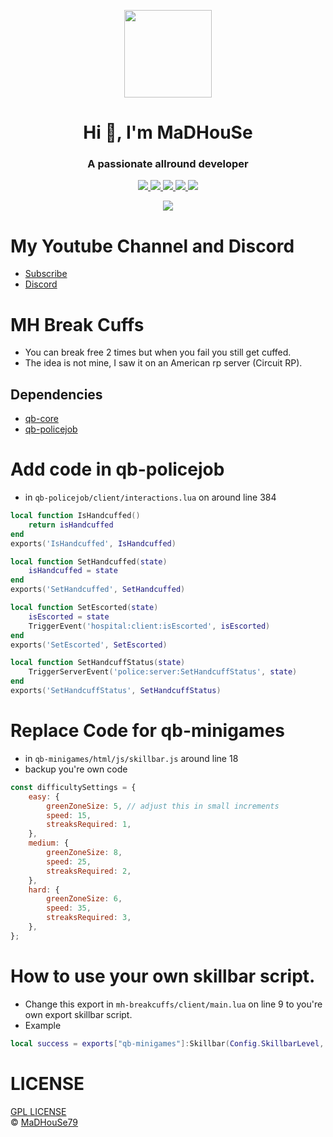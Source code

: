 <p align="center">
    <img width="140" src="https://icons.iconarchive.com/icons/iconarchive/red-orb-alphabet/128/Letter-M-icon.png" />  
    <h1 align="center">Hi 👋, I'm MaDHouSe</h1>
    <h3 align="center">A passionate allround developer </h3>    
</p>

<p align="center">
  <a href="https://github.com/MaDHouSe79/mh-breakcuffs/issues">
    <img src="https://img.shields.io/github/issues/MaDHouSe79/mh-breakcuffs"/> 
  </a>
  <a href="https://github.com/MaDHouSe79/mh-breakcuffs/watchers">
    <img src="https://img.shields.io/github/watchers/MaDHouSe79/mh-breakcuffs"/> 
  </a> 
  <a href="https://github.com/MaDHouSe79/mh-breakcuffs/network/members">
    <img src="https://img.shields.io/github/forks/MaDHouSe79/mh-breakcuffs"/> 
  </a>  
  <a href="https://github.com/MaDHouSe79/mh-breakcuffs/stargazers">
    <img src="https://img.shields.io/github/stars/MaDHouSe79/mh-breakcuffs?color=white"/> 
  </a>
  <a href="https://github.com/MaDHouSe79/mh-breakcuffs/blob/main/LICENSE">
    <img src="https://img.shields.io/github/license/MaDHouSe79/mh-breakcuffs?color=black"/> 
  </a>      
</p>

<p align="center">
  <img alig src="https://github-profile-trophy.vercel.app/?username=MaDHouSe79&margin-w=15&column=6" />
</p>

# My Youtube Channel and Discord
- [Subscribe](https://www.youtube.com/c/@MaDHouSe79) 
- [Discord](https://discord.gg/vJ9EukCmJQ)

# MH Break Cuffs
- You can break free 2 times but when you fail you still get cuffed.
- The idea is not mine, I saw it on an American rp server (Circuit RP).

## Dependencies
- [qb-core](https://github.com/qbcore-framework/qb-core)
- [qb-policejob](https://github.com/qbcore-framework/qb-policejob)

# Add code in qb-policejob
- in `qb-policejob/client/interactions.lua` on around line 384
```lua
local function IsHandcuffed()
    return isHandcuffed
end
exports('IsHandcuffed', IsHandcuffed)

local function SetHandcuffed(state)
    isHandcuffed = state
end
exports('SetHandcuffed', SetHandcuffed)

local function SetEscorted(state)
    isEscorted = state
    TriggerEvent('hospital:client:isEscorted', isEscorted)
end
exports('SetEscorted', SetEscorted)

local function SetHandcuffStatus(state)
    TriggerServerEvent('police:server:SetHandcuffStatus', state)
end
exports('SetHandcuffStatus', SetHandcuffStatus)
```

# Replace Code for qb-minigames
- in `qb-minigames/html/js/skillbar.js` around line 18
- backup you're own code
```js
const difficultySettings = {
    easy: {
        greenZoneSize: 5, // adjust this in small increments
        speed: 15,
        streaksRequired: 1,
    },
    medium: {
        greenZoneSize: 8,
        speed: 25,
        streaksRequired: 2,
    },
    hard: {
        greenZoneSize: 6,
        speed: 35,
        streaksRequired: 3,
    },
};
```

# How to use your own skillbar script.
- Change this export in `mh-breakcuffs/client/main.lua` on line 9 to you're own export skillbar script. 
- Example
```lua
local success = exports["qb-minigames"]:Skillbar(Config.SkillbarLevel, Config.SkillbarKeys)
```

# LICENSE
[GPL LICENSE](./LICENSE)<br />
&copy; [MaDHouSe79](https://www.youtube.com/@MaDHouSe79)
